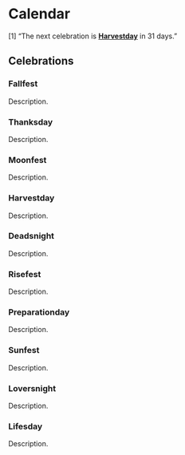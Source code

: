 
# Calendar

\[1\] “The next celebration is
[**Harvestday**](https://github.com/RealityBending/Calendar#Harvestday)
in 31 days.”

## Celebrations

### Fallfest

Description.

### Thanksday

Description.

### Moonfest

Description.

### Harvestday

Description.

### Deadsnight

Description.

### Risefest

Description.

### Preparationday

Description.

### Sunfest

Description.

### Loversnight

Description.

### Lifesday

Description.
